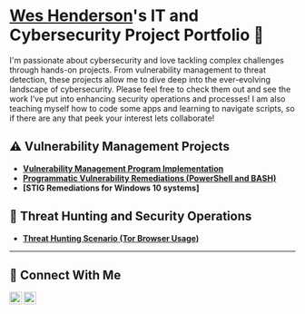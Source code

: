 # <a href="https://www.linkedin.com/in/westonhenderson/">Wes Henderson</a>'s IT and Cybersecurity Project Portfolio 🔐

I'm passionate about cybersecurity and love tackling complex challenges through hands-on projects. From vulnerability management to threat detection, these projects allow me to dive deep into the ever-evolving landscape of cybersecurity. Please feel free to check them out and see the work I’ve put into enhancing security operations and processes! I am also teaching myself how to code some apps and learning to navigate scripts, so if there are any that peek your interest lets collaborate!


## ⚠️ Vulnerability Management Projects

- **[Vulnerability Management Program Implementation](https://github.com/westonh2-cyber/vulnerability-management)**
- **[Programmatic Vulnerability Remediations (PowerShell and BASH)](https://github.com/joshcybertest/programmatic-vulnerability-remediations)**
- **[STIG Remediations for Windows 10 systems]**

## 🚨 Threat Hunting and Security Operations

- **[Threat Hunting Scenario (Tor Browser Usage)](https://github.com/joshmadakor0/threat-hunting-scenario-tor)**

<hr/>

## 🤳 Connect With Me

[<img align="left" alt="Wes's YouTube" width="22px" src="https://cdn.jsdelivr.net/npm/simple-icons@v3/icons/youtube.svg" />][youtube]
[<img align="left" alt="Wes's  LinkedIn" width="22px" src="https://cdn.jsdelivr.net/npm/simple-icons@v3/icons/linkedin.svg" />][linkedin]


[youtube]: https://www.youtube.com/c/westonh21
[linkedin]: https://linkedin.com/in/westonhenderson

<!--
<img width="35" alt="image" src="https://github.com/user-attachments/assets/2f41c7cd-5ea8-4475-b451-a37161b6c3fb"> 
<img width="35" alt="image" src="https://github.com/user-attachments/assets/77649969-9910-4994-8b96-74a116cfb2a8">
-->
